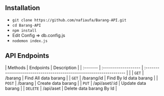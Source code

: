 ## Installation

- `git clone https://github.com/nafiaufa/Barang-API.git`
- `cd Barang-API`
- `npm install`
- Edit Config => db.config.js
- `nodemon index.js`


## API Endpoints

| Methods  | Endpoints             | Description                                                           |
| :------- | :-------------------  | :-------------------------------------------------------------------- |                                                  |
| `GET`    | /barang               | Find All data barang                                                  |
| `GET`    | /barang/id            | Find By Id data barang                                                |
| `POST`   | /barang               | Create data barang                                                    |
| `PUT`    | /api/aset/:id         | Update data barang                                                    |
| `DELETE` | /api/aset             | Delete data barang By Id                                              |
